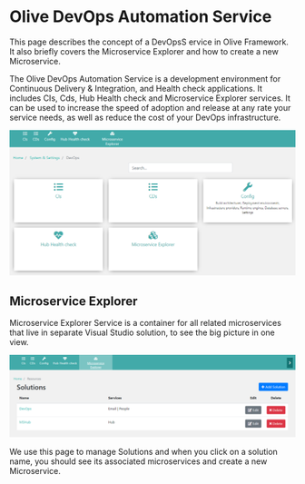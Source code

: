 # Olive DevOps Automation Service

This page describes the concept of a DevOpsS ervice in Olive Framework. It also briefly covers the Microservice Explorer and how to create a new Microservice.

The Olive DevOps Automation Service is a development environment for Continuous Delivery & Integration, and Health check applications. It includes CIs, Cds, Hub Health check and Microservice Explorer services. It can be used to increase the speed of adoption and release at any rate your service needs, as well as reduce the cost of your DevOps infrastructure.

![DevOps](/docs/DevOps/DevOps.PNG)

## Microservice Explorer
Microservice Explorer Service is a container for all related microservices that live in separate Visual Studio solution, to see the big picture in one view.

![DevOpsSolutions](/docs/DevOps/DevOpsSolutions.PNG)

We use this page to manage Solutions and when you click on a solution name, you should see its associated microservices and create a new Microservice.
